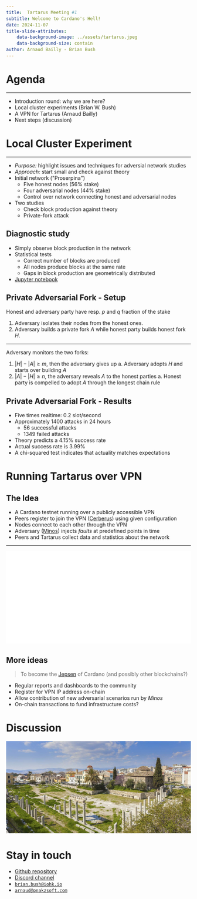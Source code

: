 ```yaml
---
title:  Tartarus Meeting #1
subtitle: Welcome to Cardano's Hell!
date: 2024-11-07
title-slide-attributes:
    data-background-image: ../assets/tartarus.jpeg
    data-background-size: contain
author: Arnaud Bailly - Brian Bush
---
```


# Agenda

----

* Introduction round: why we are here?
* Local cluster experiments (Brian W. Bush)
* A VPN for Tartarus (Arnaud Bailly)
* Next steps (discussion)

# Local Cluster Experiment

----

- *Purpose:* highlight issues and techniques for adversial network studies
- *Approach:* start small and check against theory
- Initial network ("Proserpina")
    - Five honest nodes (56% stake)
    - Four adversarial nodes (44% stake)
    - Control over network connecting honest and adversarial nodes
- Two studies
    - Check block production against theory
    - Private-fork attack

## Diagnostic study

- Simply observe block production in the network
- Statistical tests
    - Correct number of blocks are produced
    - All nodes produce blocks at the same rate
    - Gaps in block production are geometrically distributed
- [Jupyter notebook](https://github.com/cardano-scaling/tartarus/blob/main/proserpina/diagnostics.ipynb)

## Private Adversarial Fork - Setup

Honest and adversary party have resp. $p$ and $q$ fraction of the stake

1. Adversary isolates their nodes from the honest ones.
2. Adversary builds a private fork $A$ while honest party builds honest fork $H$.

---

Adversary monitors the two forks:

1. $|H| - |A| \geq m$, then the adversary gives up
   a. Adversary adopts $H$ and starts over building $A$
2. $|A| - |H| \geq n$, the adversary reveals $A$ to the honest parties
   a. Honest party is compelled to adopt $A$ through the longest chain rule

## Private Adversarial Fork - Results

- Five times realtime: 0.2 slot/second
- Approximately 1400 attacks in 24 hours
    - 56 successful attacks
    - 1349 failed attacks
- Theory predicts a 4.15% success rate
- Actual success rate is 3.99%
- A chi-squared test indicates that actuality matches expectations

# Running Tartarus over VPN

## The Idea

* A Cardano testnet running over a publicly accessible VPN
* Peers register to join the VPN ([Cerberus](https://en.wikipedia.org/wiki/Greek_underworld#Cerberus)) using given configuration
* Nodes connect to each other through the VPN
* Adversary ([Minos](https://en.wikipedia.org/wiki/Minos)) injects _faults_ at predefined points in time
* Peers and Tartarus collect data and statistics about the network

----

![](../assets/tartarus-over-vpn.svg)

## More ideas

> To become the [Jepsen](https://jepsen.io) of Cardano (and possibly other blockchains?)

* Regular reports and dashboards to the community
* Register for VPN IP address on-chain
* Allow contribution of new adversarial scenarios run by _Minos_
* On-chain transactions to fund infrastructure costs?

# Discussion

![](../assets/agora.jpeg)

# Stay in touch

* [Github repository](https://github.com/cardano-scaling/tartarus)
* [Discord channel](https://discord.gg/3Ps9yPgh)
* [`brian.bush@iohk.io`](mailto:brian.bush@iohk.io)
* [`arnaud@pnakzsoft.com`](mailto:arnaud@pankzsoft.com)
